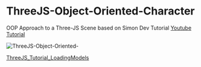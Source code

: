 # ThreeJS-Object-Oriented-Character
OOP Approach to a Three-JS Scene based on Simon Dev Tutorial
[Youtube Tutorial](https://www.youtube.com/watch?v=PPwR7h5SnOE)

![ThreeJS-Object-Oriented-](https://repository-images.githubusercontent.com/453550742/8a8cb82d-9e26-4198-baf5-fbb35bb3c7f0)

[ThreeJS_Tutorial_LoadingModels](https://github.com/simondevyoutube/ThreeJS_Tutorial_LoadingModels)

